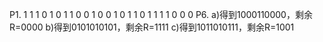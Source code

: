 P1.
1 1 1 0 1
0 1 1 0 0
1 0 0 1 0
1 1 0 1 1
1 1 0 0 0
P6.
a)得到1000110000，剩余R=0000
b)得到0101010101，剩余R=1111
c)得到1011010111，剩余R=1001
